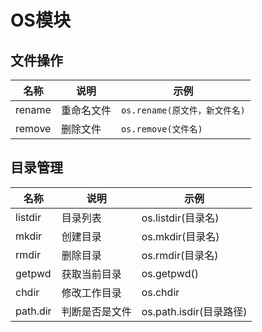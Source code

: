 # OS模块

## 文件操作

| 名称   | 说明       | 示例                          |
| ------ | ---------- | ----------------------------- |
| rename | 重命名文件 | `os.rename(原文件，新文件名)` |
| remove | 删除文件   | `os.remove(文件名)`           |

## 目录管理

| 名称     | 说明           | 示例                    |
| -------- | -------------- | ----------------------- |
| listdir  | 目录列表       | os.listdir(目录名)      |
| mkdir    | 创建目录       | os.mkdir(目录名)        |
| rmdir    | 删除目录       | os.rmdir(目录名)        |
| getpwd   | 获取当前目录   | os.getpwd()             |
| chdir    | 修改工作目录   | os.chdir                |
| path.dir | 判断是否是文件 | os.path.isdir(目录路径) |